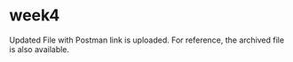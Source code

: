# week4
Updated File with Postman link is uploaded. For reference, the archived file is also available. 
